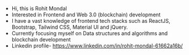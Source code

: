 -  Hi, this is Rohit Mondal
-  Interested in Frontend and Web 3.0 (blockchain) development
-  I have a vast knowledge of frontend tech stacks such as ReactJS, Bootstrap, Tailwind CSS, Material UI and jQuery.
-  Currently focusing myself on Data structures and algorithms and blockchain development
-  Linkedin profile- https://www.linkedin.com/in/rohit-mondal-61662a16b/
